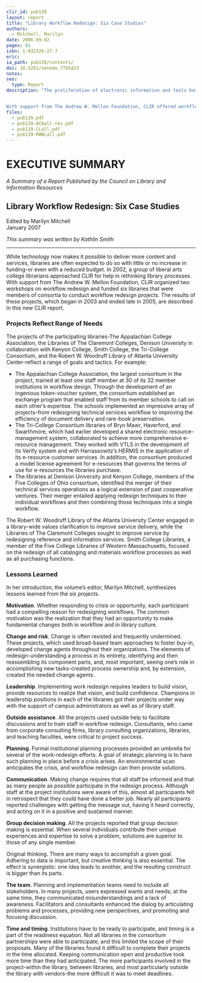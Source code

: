 ```yaml
---
clir_id: pub139
layout: report
title: "Library Workflow Redesign: Six Case Studies"
authors: 
  - Mitchell, Marilyn
date: 2006-09-02
pages: 81
isbn: 1-932326-27-7
eric: 
ia_path: pub139/contents/
doi: 10.5281/zenodo.7785423
notes: 
seo:
  type: Report
description: "The proliferation of electronic information and tools has changed the way that readers and researchers do their work. It has also changed the way library staff members provide materials and services. Several years ago a group of liberal arts college librarians, realizing the need to streamline processes to serve changing needs, asked CLIR to help.


With support from The Andrew W. Mellon Foundation, CLIR offered workflow redesign support to teams from six institutions that are part of consortia. This volume documents their work. These institutions were pioneers. Now the issue of workflow redesign appears to be on the minds not only of librarians in small institutions, but also of many librarians in research libraries. We hope that this publication can be the beginning of describing changing work patterns, and that it can be followed by additional publications, both in print and through the CLIR Web site, on imaginative ways of providing good services in a shifting environment."
files:
  - pub139.pdf
  - pub139-ACAall-rev.pdf
  - pub139-CLall.pdf
  - pub139-RWWLall.pdf
---
```


# EXECUTIVE SUMMARY

_A Summary of a Report Published by the Council on Library and Information Resources_

Library Workflow Redesign: Six Case Studies
-------------------------------------------

Edited by Marilyn Mitchell  
January 2007

_This summary was written by Kathlin Smith_

* * *

While technology now makes it possible to deliver more content and services, libraries are often expected to do so with little or no increase in funding-or even with a reduced budget. In 2002, a group of liberal arts college librarians approached CLIR for help in rethinking library processes. With support from The Andrew W. Mellon Foundation, CLIR organized two workshops on workflow redesign and funded six libraries that were members of consortia to conduct workflow redesign projects. The results of these projects, which began in 2003 and ended late in 2005, are described in this new CLIR report.

### Projects Reflect Range of Needs

The projects of the participating libraries-The Appalachian College Association, the Libraries of The Claremont Colleges, Denison University in collaboration with Kenyon College, Smith College, the Tri-College Consortium, and the Robert W. Woodruff Library of Atlanta University Center-reflect a range of goals and tactics. For example:

*   The Appalachian College Association, the largest consortium in the project, trained at least one staff member at 30 of its 32 member institutions in workflow design. Through the development of an ingenious token-voucher system, the consortium established an exchange program that enabled staff from its member schools to call on each other’s expertise. The schools implemented an impressive array of projects-from redesigning technical services workflow to improving the efficiency of document delivery and rare-book preservation.
*   The Tri-College Consortium libraries of Bryn Mawr, Haverford, and Swarthmore, which had earlier developed a shared electronic resource-management system, collaborated to achieve more comprehensive e-resource management. They worked with VTLS in the development of its Verify system and with Harrassowitz’s HERMIS in the application of its e-resource customer services. In addition, the consortium produced a model license agreement for e-resources that governs the terms of use for e-resources the libraries purchase.
*   The libraries at Denison University and Kenyon College, members of the Five Colleges of Ohio consortium, identified the merger of their technical services operations as a logical extension of past cooperative ventures. Their merger entailed applying redesign techniques to their individual workflows and then combining those techniques into a single workflow.

The Robert W. Woodruff Library of the Atlanta University Center engaged in a library-wide values clarification to improve service delivery, while the Libraries of The Claremont Colleges sought to improve service by redesigning reference and information services. Smith College Libraries, a member of the Five College Libraries of Western Massachusetts, focused on the redesign of all cataloging and materials workflow processes as well as all purchasing functions.

### Lessons Learned

In her introduction, the volume’s editor, Marilyn Mitchell, synthesizes lessons learned from the six projects.

**Motivation**. Whether responding to crisis or opportunity, each participant had a compelling reason for redesigning workflows. The common motivation was the realization that they had an opportunity to make fundamental changes both in workflow and in library culture.

**Change and risk**. Change is often resisted and frequently undermined. These projects, which used broad-based team approaches to foster buy-in, developed change agents throughout their organizations. The elements of redesign-understanding a process in its entirety, identifying and then reassembling its component parts, and, most important, seeing one’s role in accomplishing new tasks-created process ownership and, by extension, created the needed change agents.

**Leadership**. Implementing work redesign requires leaders to build vision, provide resources to realize that vision, and build confidence. Champions in leadership positions in each of the libraries got their projects under way with the support of campus administrators as well as of library staff.

**Outside assistance**. All the projects used outside help to facilitate discussions and to train staff in workflow redesign. Consultants, who came from corporate consulting firms, library consulting organizations, libraries, and teaching faculties, were critical to project success.

**Planning**. Formal institutional planning processes provided an umbrella for several of the work-redesign efforts. A goal of strategic planning is to have such planning in place before a crisis arises. An environmental scan anticipates the crisis, and workflow redesign can then provide solutions.

**Communication**. Making change requires that all staff be informed and that as many people as possible participate in the redesign process. Although staff at the project institutions were aware of this, almost all participants felt in retrospect that they could have done a better job. Nearly all participants reported challenges with getting the message out, having it heard correctly, and acting on it in a positive and sustained manner.

**Group decision making**. All the projects reported that group decision making is essential. When several individuals contribute their unique experiences and expertise to solve a problem, solutions are superior to those of any single member.

Original thinking. There are many ways to accomplish a given goal. Adhering to data is important, but creative thinking is also essential. The effect is synergistic: one idea leads to another, and the resulting construct is bigger than its parts.

**The team**. Planning and implementation teams need to include all stakeholders. In many projects, users expressed wants and needs; at the same time, they communicated misunderstandings and a lack of awareness. Facilitators and consultants enhanced the dialog by articulating problems and processes, providing new perspectives, and promoting and focusing discussion.

**Time and timing**. Institutions have to be ready to participate, and timing is a part of the readiness equation. Not all libraries in the consortium partnerships were able to participate, and this limited the scope of their proposals. Many of the libraries found it difficult to complete their projects in the time allocated. Keeping communication open and productive took more time than they had anticipated. The more participants involved in the project-within the library, between libraries, and most particularly outside the library with vendors-the more difficult it was to meet deadlines.